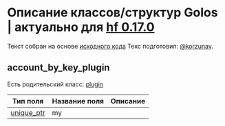 # Описание классов/структур Golos | актуально для [hf 0.17.0](https://github.com/GolosChain/golos/releases/tag/v0.17.0)
Текст собран на основе [исходного кода](https://github.com/GolosChain/golos/tree/master/plugins/account_by_key/include/golos/plugins/account_by_key/account_by_key_plugin.hpp)
Текс подготовил: [@korzunav](https://golos.io/@korzunav).
## account_by_key_plugin

Есть родительский класс: [plugin](plugin.md)

|Тип поля|Название поля|Описание|
|--------|-------------|--------|
|[unique_ptr](unique_ptr.md)|my||
